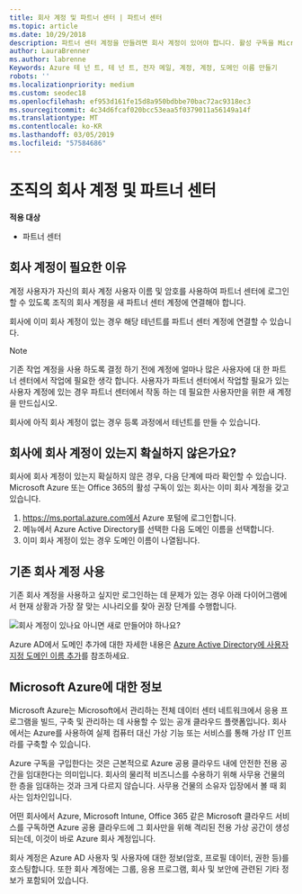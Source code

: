 ```yaml
---
title: 회사 계정 및 파트너 센터 | 파트너 센터
ms.topic: article
ms.date: 10/29/2018
description: 파트너 센터 계정을 만들려면 회사 계정이 있어야 합니다. 활성 구독을 Microsoft Azure 또는 Office 365가 이미 있는 경우 작업 계정입니다.
author: LauraBrenner
ms.author: labrenne
Keywords: Azure 테 넌 트, 테 넌 트, 전자 메일, 계정, 계정, 도메인 이름 만들기
robots: ''
ms.localizationpriority: medium
ms.custom: seodec18
ms.openlocfilehash: ef953d161fe15d8a950bdbbe70bac72ac9318ec3
ms.sourcegitcommit: 4c34d6fcaf020bcc53eaa5f0379011a56149a14f
ms.translationtype: MT
ms.contentlocale: ko-KR
ms.lasthandoff: 03/05/2019
ms.locfileid: "57584686"
---
```

# <a name="your-company-work-account-and-partner-center"></a>조직의 회사 계정 및 파트너 센터  

**적용 대상**

-  파트너 센터

## <a name="why-you-need-a-work-account"></a>회사 계정이 필요한 이유

계정 사용자가 자신의 회사 계정 사용자 이름 및 암호를 사용하여 파트너 센터에 로그인할 수 있도록 조직의 회사 계정을 새 파트너 센터 계정에 연결해야 합니다.

회사에 이미 회사 계정이 있는 경우 해당 테넌트를 파트너 센터 계정에 연결할 수 있습니다. 

> [!NOTE]  
>  기존 작업 계정을 사용 하도록 결정 하기 전에 계정에 얼마나 많은 사용자에 대 한 파트너 센터에서 작업에 필요한 생각 합니다. 사용자가 파트너 센터에서 작업할 필요가 있는 사용자 계정에 있는 경우 파트너 센터에서 작동 하는 데 필요한 사용자만을 위한 새 계정을 만드십시오.

회사에 아직 회사 계정이 없는 경우 등록 과정에서 테넌트를 만들 수 있습니다. 

## <a name="not-sure-if-your-company-already-has-a-work-account"></a>회사에 회사 계정이 있는지 확실하지 않은가요?

회사에 회사 계정이 있는지 확실하지 않은 경우, 다음 단계에 따라 확인할 수 있습니다. Microsoft Azure 또는 Office 365의 활성 구독이 있는 회사는 이미 회사 계정을 갖고 있습니다.
1.  https://ms.portal.azure.com에서 Azure 포털에 로그인합니다.
2.  메뉴에서 Azure Active Directory를 선택한 다음 도메인 이름을 선택합니다.
3.  이미 회사 계정이 있는 경우 도메인 이름이 나열됩니다.

## <a name="using-an-existing-work-account"></a>기존 회사 계정 사용

기존 회사 계정을 사용하고 싶지만 로그인하는 데 문제가 있는 경우 아래 다이어그램에서 현재 상황과 가장 잘 맞는 시나리오를 찾아 권장 단계를 수행합니다. 

![회사 계정이 있나요 아니면 새로 만들어야 하나요?](images/onboardingAADFlow.png)

Azure AD에서 도메인 추가에 대한 자세한 내용은 [Azure Active Directory에 사용자 지정 도메인 이름 추가](https://docs.microsoft.com/azure/active-directory/active-directory-add-domain)를 참조하세요.

## <a name="about-microsoft-azure"></a>Microsoft Azure에 대한 정보

Microsoft Azure는 Microsoft에서 관리하는 전체 데이터 센터 네트워크에서 응용 프로그램을 빌드, 구축 및 관리하는 데 사용할 수 있는 공개 클라우드 플랫폼입니다. 회사에서는 Azure를 사용하여 실제 컴퓨터 대신 가상 기능 또는 서비스를 통해 가상 IT 인프라를 구축할 수 있습니다. 

Azure 구독을 구입한다는 것은 근본적으로 Azure 공용 클라우드 내에 안전한 전용 공간을 임대한다는 의미입니다. 회사의 물리적 비즈니스를 수용하기 위해 사무용 건물의 한 층을 임대하는 것과 크게 다르지 않습니다. 사무용 건물의 소유자 입장에서 볼 때 회사는 임차인입니다. 

어떤 회사에서 Azure, Microsoft Intune, Office 365 같은 Microsoft 클라우드 서비스를 구독하면 Azure 공용 클라우드에 그 회사만을 위해 격리된 전용 가상 공간이 생성되는데, 이것이 바로 Azure 회사 계정입니다. 

회사 계정은 Azure AD 사용자 및 사용자에 대한 정보(암호, 프로필 데이터, 권한 등)를 호스팅합니다. 또한 회사 계정에는 그룹, 응용 프로그램, 회사 및 보안에 관련된 기타 정보가 포함되어 있습니다. 
